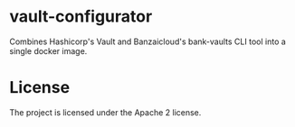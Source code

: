 # vault-configurator
Combines Hashicorp's Vault and Banzaicloud's bank-vaults CLI tool into a single docker image.

# License
The project is licensed under the Apache 2 license.